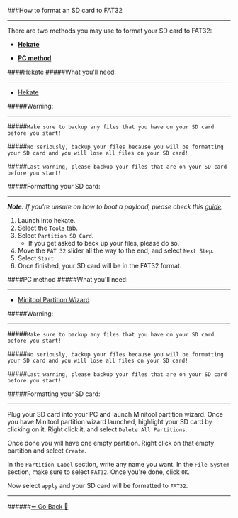 ###How to format an SD card to FAT32
***
There are two methods you may use to format your SD card to FAT32:

* **[Hekate](https://rentry.org/FAT32FormatSD/#hekate)**

* **[PC method](https://rentry.org/FAT32FormatSD/#pc-method)**

####Hekate 
#####What you'll need:
***
* [Hekate](https://github.com/CTCaer/hekate/releases/latest)

#####Warning:
***
#####`Make sure to backup any files that you have on your SD card before you start!`

#####`No seriously, backup your files because you will be formatting your SD card and you will lose all files on your SD card!`

#####`Last warning, please backup your files that are on your SD card before you start!`

#####Formatting your SD card:
***
***Note:**
If you're unsure on how to boot a payload, please check this [guide](https://rentry.org/SwitchPayloadLaunch).*

1. Launch into hekate. 
2. Select the `Tools` tab.
3. Select `Partition SD Card`.
	* If you get asked to back up your files, please do so.
4. Move the `FAT 32` slider all the way to the end, and select `Next Step`.
5. Select `Start`.
6. Once finished, your SD card will be in the FAT32 format.

####PC method
#####What you'll need:
***
* [Minitool Partition Wizard](https://www.partitionwizard.com/download-free-from-cnet.html?p=pw&e=pw-free&r=free-partition-manager)

#####Warning:
***
#####`Make sure to backup any files that you have on your SD card before you start!`

#####`No seriously, backup your files because you will be formatting your SD card and you will lose all files on your SD card!`

#####`Last warning, please backup your files that are on your SD card before you start!`

#####Formatting your SD card:
***
Plug your SD card into your PC and launch Minitool partition wizard.
Once you have Minitool partition wizard launched, highlight your SD card by clicking on it.
Right click it, and select `Delete All Partitions`.

Once done you will have one empty partition. Right click on that empty partition and select `Create`. 

In the `Partition Label` section, write any name you want.
In the `File System` section, make sure to select `FAT32`.
Once you're done, click `OK`.

Now select `apply` and your SD card will be formatted to `FAT32`. 

***
######[⬅️ Go Back 🦝](https://rentry.org/homebrewandmisc)